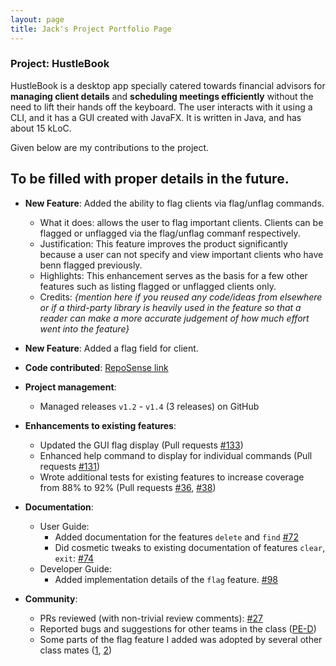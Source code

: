 ```yaml
---
layout: page
title: Jack's Project Portfolio Page
---
```


### Project: HustleBook

HustleBook is a desktop app specially catered towards financial advisors for **managing client details** and **scheduling meetings efficiently** without the need to lift their hands off the keyboard.
The user interacts with it using a CLI, and it has a GUI created with JavaFX. It is written in Java, and has about 15 kLoC.

Given below are my contributions to the project.

## To be filled with proper details in the future.

* **New Feature**: Added the ability to flag clients via flag/unflag commands.
    * What it does: allows the user to flag important clients. Clients can be flagged or unflagged via the flag/unflag commanf respectively. 
    * Justification: This feature improves the product significantly because a user can not specify and view important clients who have benn flagged previously. 
    * Highlights: This enhancement serves as the basis for a few other features such as listing flagged or unflagged clients only. 
    * Credits: *{mention here if you reused any code/ideas from elsewhere or if a third-party library is heavily used in the feature so that a reader can make a more accurate judgement of how much effort went into the feature}*

* **New Feature**: Added a flag field for client. 

* **Code contributed**: [RepoSense link](https://nus-cs2103-ay2122s2.github.io/tp-dashboard/?search=j4ck990&sort=groupTitle&sortWithin=title&timeframe=commit&mergegroup=&groupSelect=groupByRepos&breakdown=false&since=2022-02-18&tabOpen=true&tabType=authorship&zFR=false&tabAuthor=j4ck990&tabRepo=AY2122S2-CS2103T-W15-2%2Ftp%5Bmaster%5D&authorshipIsMergeGroup=false&authorshipFileTypes=functional-code~docs~test-code~other&authorshipIsBinaryFileTypeChecked=false)

* **Project management**:
    * Managed releases `v1.2` - `v1.4` (3 releases) on GitHub

* **Enhancements to existing features**:
    * Updated the GUI flag display (Pull requests [\#133](https://github.com/AY2122S2-CS2103T-W15-2/tp/pull/133))
    * Enhanced help command to display for individual commands (Pull requests [\#131](https://github.com/AY2122S2-CS2103T-W15-2/tp/pull/131))
    * Wrote additional tests for existing features to increase coverage from 88% to 92% (Pull requests [\#36](), [\#38]())

* **Documentation**:
    * User Guide:
        * Added documentation for the features `delete` and `find` [\#72]()
        * Did cosmetic tweaks to existing documentation of features `clear`, `exit`: [\#74]()
    * Developer Guide:
        * Added implementation details of the `flag` feature. [\#98](https://github.com/AY2122S2-CS2103T-W15-2/tp/pull/98)

* **Community**:
    * PRs reviewed (with non-trivial review comments): [\#27]()
    * Reported bugs and suggestions for other teams in the class ([PE-D](https://github.com/j4ck990/ped/issues?q=is:issue+is:open))
    * Some parts of the flag feature I added was adopted by several other class mates ([1](), [2]())
